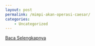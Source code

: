 ```yaml
---
layout: post
permalink: /mimpi-akan-operasi-caesar/
categories:
    - Uncategorized
---
```


[Baca Selengkapnya](/05)